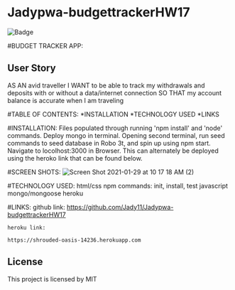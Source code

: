 # Jadypwa-budgettrackerHW17
![Badge](https://img.shields.io/static/v1?label=License&message=MIT&color=9cf)


#BUDGET TRACKER APP:
        
## User Story
AS AN avid traveller
I WANT to be able to track my withdrawals and deposits with or without a data/internet connection
SO THAT my account balance is accurate when I am traveling


#TABLE OF CONTENTS:
    *INSTALLATION
    *TECHNOLOGY USED
    *LINKS

#INSTALLATION:
    Files populated through running 'npm install' and 'node' commands. Deploy mongo in terminal. Opening second terminal, run seed commands to seed database in Robo 3t, and spin up using npm start.  Navigate to locolhost:3000 in Browser.  This can alternately be deployed using the heroko link that can be found below.  


#SCREEN SHOTS:
![Screen Shot 2021-01-29 at 10 17 18 AM (2)](https://user-images.githubusercontent.com/70386025/106306455-53881b80-621b-11eb-9293-9ed5a6f360f1.png)






#TECHNOLOGY USED:
    html/css
    npm commands: init, install, test
    javascript
    mongo/mongoose
    heroku


#LINKS:
    github link: 
   https://github.com/Jady11/Jadypwa-budgettrackerHW17

    heroku link: 

    https://shrouded-oasis-14236.herokuapp.com

## License 

This project is licensed by MIT